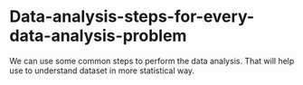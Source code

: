 # Data-analysis-steps-for-every-data-analysis-problem
We can use some common steps to perform the data analysis. That will help use to understand dataset in more statistical way.
